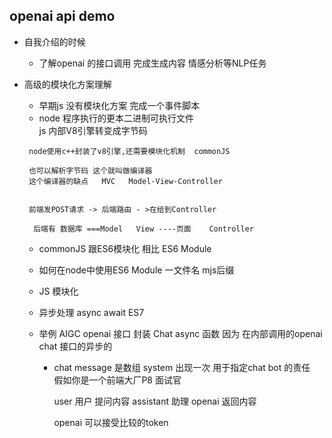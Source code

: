 ##  openai  api  demo


- 自我介绍的时候  
    - 了解openai 的接口调用   完成生成内容   情感分析等NLP任务

- 高级的模块化方案理解

    - 早期js 没有模块化方案 
         完成一个事件脚本    
     -  node 
       程序执行的更本二进制可执行文件  
       js  内部V8引擎转变成字节码 

       node使用c++封装了v8引擎,还需要模块化机制  commonJS  
       
       也可以解析字节码 这个就叫做编译器 
       这个编译器的缺点   MVC   Model-View-Controller


       前端发POST请求 -> 后端路由 - >在给到Controller
         
        后端有 数据库 ===Model   View ----页面    Controller


  - commonJS 跟ES6模块化 相比 ES6 Module   
  - 如何在node中使用ES6 Module  一文件名 mjs后缀   

   - JS 模块化 
  -  异步处理
      async await  ES7
    - 举例 AIGC openai 接口 封装 Chat async  函数
      因为 在内部调用的openai  chat 接口的异步的
        - chat message  是数组
          system 出现一次  用于指定chat bot 的责任  
          假如你是一个前端大厂P8 面试官

          user 用户 提问内容
          assistant  助理 openai  返回内容

          openai 可以接受比较的token


    